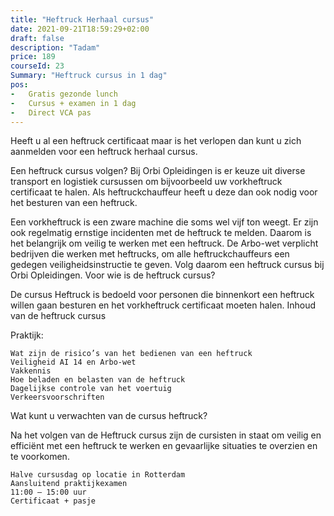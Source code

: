 ```yaml
---
title: "Heftruck Herhaal cursus"
date: 2021-09-21T18:59:29+02:00
draft: false
description: "Tadam"
price: 189
courseId: 23
Summary: "Heftruck cursus in 1 dag"
pos:
-   Gratis gezonde lunch
-   Cursus + examen in 1 dag
-   Direct VCA pas
---
```



Heeft u al een heftruck certificaat maar is het verlopen dan kunt u zich aanmelden voor een heftruck herhaal cursus.

Een heftruck cursus volgen? Bij Orbi Opleidingen is er keuze uit diverse transport en logistiek cursussen om bijvoorbeeld uw vorkheftruck certificaat te halen. Als heftruckchauffeur heeft u deze dan ook nodig voor het besturen van een heftruck.

Een vorkheftruck is een zware machine die soms wel vijf ton weegt. Er zijn ook regelmatig ernstige incidenten met de heftruck te melden. Daarom is het belangrijk om veilig te werken met een heftruck. De Arbo-wet verplicht bedrijven die werken met heftrucks, om alle heftruckchauffeurs een gedegen veiligheidsinstructie te geven. Volg daarom een heftruck cursus bij Orbi Opleidingen.
Voor wie is de heftruck cursus?

De cursus Heftruck is bedoeld voor personen die binnenkort een heftruck willen gaan besturen en het vorkheftruck certificaat moeten halen.
Inhoud van de heftruck cursus

Praktijk:

    Wat zijn de risico’s van het bedienen van een heftruck
    Veiligheid AI 14 en Arbo-wet
    Vakkennis
    Hoe beladen en belasten van de heftruck
    Dagelijkse controle van het voertuig
    Verkeersvoorschriften

 
Wat kunt u verwachten van de cursus heftruck?

Na het volgen van de Heftruck cursus zijn de cursisten in staat om veilig en efficiënt met een heftruck te werken en gevaarlijke situaties te overzien en te voorkomen.

    Halve cursusdag op locatie in Rotterdam
    Aansluitend praktijkexamen
    11:00 – 15:00 uur
    Certificaat + pasje
